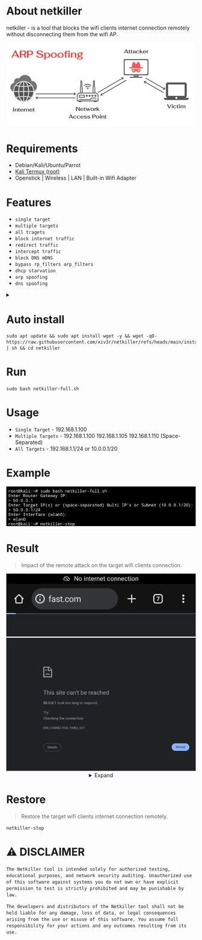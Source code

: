 # About netkiller
netkiller - is a tool that blocks the wifi clients internet connection remotely without disconnecting them from the wifi AP.

<div align="center">
<img src="https://github.com/xiv3r/netkiller/blob/main/image/flow.jpg">
</div>

# Requirements
- Debian/Kali/Ubuntu/Parrot
- [Kali Termux (root)](https://github.com/xiv3r/Kali-Linux-Termux)
- Openstick | Wireless | LAN | Built-in Wifi Adapter

# Features
- `single target`
- `multiple targets`
- `all tragets`
- `block internet traffic`
- `redirect traffic`
- `intercept traffic`
- `block DNS mDNS`
- `bypass rp_filters arp_filters`
- `dhcp starvation`
- `arp spoofing`
- `dns spoofing`

<details><summary></summary>

# Dependencies
```
sudo apt update && sudo apt upgrade -y && sudo apt install iptables dsniff ipcalc -y
```

# Git clone
```
git clone https://github.com/xiv3r/netkiller.git
cd netkiller
chmod +x netkiller.sh
```
</details>

# Auto install
```
sudo apt update && sudo apt install wget -y && wget -qO- https://raw.githubusercontent.com/xiv3r/netkiller/refs/heads/main/install.sh | sh && cd netkiller

```
# Run
```
sudo bash netkiller-full.sh
```

# Usage
- `Single Target` - 192.168.1.100
- `Multiple Targets` - 192.168.1.100 192.168.1.105 192.168.1.110 (Space-Separated)
- `All Targets` - 192.168.1.1/24 or 10.0.0.1/20

# Example 

<div align="center">
<img src="https://github.com/xiv3r/netkiller/blob/main/image/cmd.png.jpg">
</div>

# Result
> Impact of the remote attack on the target wifi clients connection.
<div align="center">
<img src="https://github.com/xiv3r/netkiller/blob/main/image/error.png">
<img src="https://github.com/xiv3r/netkiller/blob/main/image/noinet.png">

<details><summary>Expand</summary>
  
<img src="https://github.com/xiv3r/netkiller/blob/main/image/proc.png">
<img src="https://github.com/xiv3r/netkiller/blob/main/image/dhcpstarvation.png">
</details></div>

# Restore
> Restore the target wifi clients internet connection remotely.
```
netkiller-stop
```

# ⚠️ DISCLAIMER

`The Netkiller tool is intended solely for authorized testing, educational purposes, and network security auditing. Unauthorized use of this software against systems you do not own or have explicit permission to test is strictly prohibited and may be punishable by law.`

`The developers and distributors of the Netkiller tool shall not be held liable for any damage, loss of data, or legal consequences arising from the use or misuse of this software. You assume full responsibility for your actions and any outcomes resulting from its use.`
